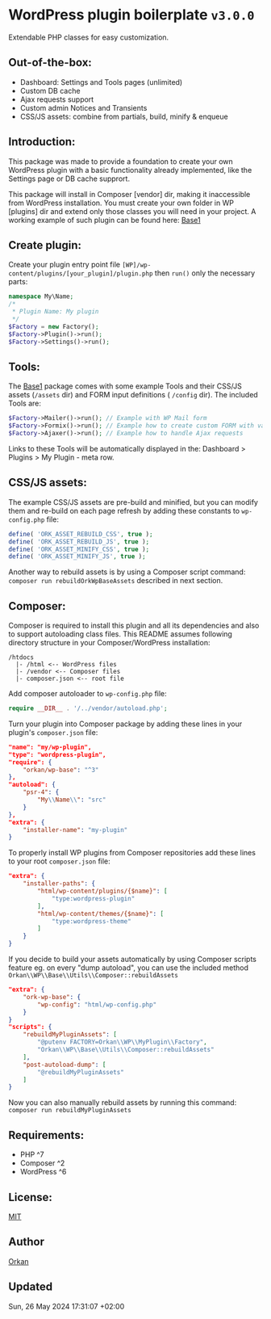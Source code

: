 # WordPress plugin boilerplate `v3.0.0`
Extendable PHP classes for easy customization.

## Out-of-the-box:
- Dashboard: Settings and Tools pages (unlimited)
- Custom DB cache
- Ajax requests support
- Custom admin Notices and Transients
- CSS/JS assets: combine from partials, build, minify & enqueue

## Introduction:
This package was made to provide a foundation to create your own WordPress plugin with a basic functionality already implemented, like the Settings page or DB cache supprort.

This package will install in Composer [vendor] dir, making it inaccessible from WordPress installation.
You must create your own folder in WP [plugins] dir and extend only those classes you will need in your project.
A working example of such plugin can be found here: [Base1](https://github.com/orkan/wp-base1)

## Create plugin:
Create your plugin entry point file `[WP]/wp-content/plugins/[your_plugin]/plugin.php`
then  `run()` only the necessary parts:
```php
namespace My\Name;
/*
 * Plugin Name: My plugin
 */
$Factory = new Factory();
$Factory->Plugin()->run();
$Factory->Settings()->run();
```

## Tools:
The [Base1](https://github.com/orkan/wp-base1) package comes with some example Tools and their CSS/JS assets (`/assets` dir) and FORM input definitions ( `/config` dir). The included Tools are:
```php
$Factory->Mailer()->run(); // Example with WP Mail form
$Factory->Formix()->run(); // Example how to create custom FORM with various inputs
$Factory->Ajaxer()->run(); // Example how to handle Ajax requests
```
Links to these Tools will be automatically displayed in the: Dashboard > Plugins > My Plugin - meta row.

## CSS/JS assets:
The example CSS/JS assets are pre-build and minified, but you can modify them and re-build on each page refresh by adding these constants to `wp-config.php` file:
```php
define( 'ORK_ASSET_REBUILD_CSS', true );
define( 'ORK_ASSET_REBUILD_JS', true );
define( 'ORK_ASSET_MINIFY_CSS', true );
define( 'ORK_ASSET_MINIFY_JS', true );
```
Another way to rebuild assets is by using a Composer script command: `composer run rebuildOrkWpBaseAssets` described in next section.

## Composer:
Composer is required to install this plugin and all its dependencies and also to support autoloading class files.
This README assumes following directory structure in your Composer/WordPress installation:
```
/htdocs
  |- /html <-- WordPress files
  |- /vendor <-- Composer files
  |- composer.json <-- root file
```
Add composer autoloader to `wp-config.php` file:
```php
require __DIR__ . '/../vendor/autoload.php';
```
Turn your plugin into Composer package by adding these lines in your plugin's `composer.json` file:
```json
"name": "my/wp-plugin",
"type": "wordpress-plugin",
"require": {
	"orkan/wp-base": "^3"
},
"autoload": {
	"psr-4": {
		"My\\Name\\": "src"
	}
},
"extra": {
	"installer-name": "my-plugin"
}
```
To properly install WP plugins from Composer repositories add these lines  to your root `composer.json` file:
```json
"extra": {
	"installer-paths": {
		"html/wp-content/plugins/{$name}": [
			"type:wordpress-plugin"
		],
		"html/wp-content/themes/{$name}": [
			"type:wordpress-theme"
		]
	}
}
```
If you decide to build your assets automatically by using Composer scripts feature eg. on every "dump autoload", you can use the included method `Orkan\\WP\\Base\\Utils\\Composer::rebuildAssets`
```json
"extra": {
	"ork-wp-base": {
		"wp-config": "html/wp-config.php"
	}
}
"scripts": {
	"rebuildMyPluginAssets": [
		"@putenv FACTORY=Orkan\\WP\\MyPlugin\\Factory",
		"Orkan\\WP\\Base\\Utils\\Composer::rebuildAssets"
	],
	"post-autoload-dump": [
		"@rebuildMyPluginAssets"
	]
}
``` 
Now you can also manually rebuild assets by running this command: `composer run rebuildMyPluginAssets`

## Requirements:
- PHP ^7
- Composer ^2
- WordPress ^6

## License:
[MIT](https://github.com/orkan/wp-base/LICENCE)

## Author
[Orkan](https://github.com/orkan)

## Updated
Sun, 26 May 2024 17:31:07 +02:00
